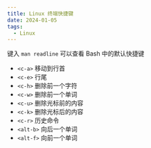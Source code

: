 ```yaml
---
title: Linux 终端快捷键
date: 2024-01-05
tags:
  - Linux
---
```

键入 `man readline` 可以查看 Bash 中的默认快捷键

- `<c-a>` 移动到行首
- `<c-e>` 行尾
- `<c-h>` 删除前一个字符
- `<c-w>` 删除前一个单词
- `<c-u>` 删除光标前的内容
- `<c-k>` 删除光标后的内容
- `<c-r>` 历史命令
- `<alt-b>` 向后一个单词
- `<alt-f>` 向前一个单词